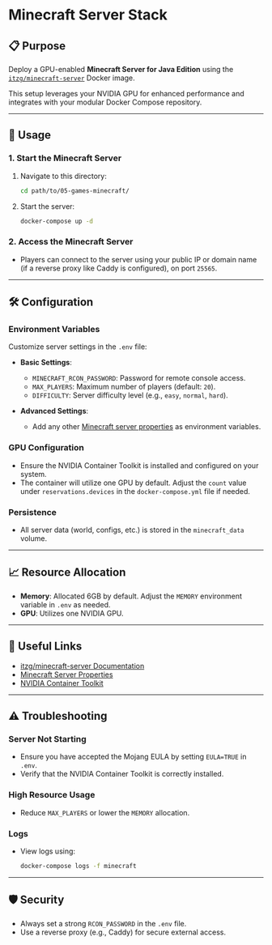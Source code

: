 # Minecraft Server Stack

## 📋 Purpose
Deploy a GPU-enabled **Minecraft Server for Java Edition** using the [`itzg/minecraft-server`](https://github.com/itzg/docker-minecraft-server) Docker image.

This setup leverages your NVIDIA GPU for enhanced performance and integrates with your modular Docker Compose repository.

---

## 🚀 Usage

### 1. Start the Minecraft Server
1. Navigate to this directory:
   ```bash
   cd path/to/05-games-minecraft/
   ```
2. Start the server:
   ```bash
   docker-compose up -d
   ```

### 2. Access the Minecraft Server
- Players can connect to the server using your public IP or domain name (if a reverse proxy like Caddy is configured), on port `25565`.

---

## 🛠️ Configuration

### Environment Variables
Customize server settings in the `.env` file:
- **Basic Settings**:
  - `MINECRAFT_RCON_PASSWORD`: Password for remote console access.
  - `MAX_PLAYERS`: Maximum number of players (default: `20`).
  - `DIFFICULTY`: Server difficulty level (e.g., `easy`, `normal`, `hard`).

- **Advanced Settings**:
  - Add any other [Minecraft server properties](https://minecraft.fandom.com/wiki/Server.properties) as environment variables.

### GPU Configuration
- Ensure the NVIDIA Container Toolkit is installed and configured on your system.
- The container will utilize one GPU by default. Adjust the `count` value under `reservations.devices` in the `docker-compose.yml` file if needed.

### Persistence
- All server data (world, configs, etc.) is stored in the `minecraft_data` volume.

---

## 📈 Resource Allocation
- **Memory**: Allocated 6GB by default. Adjust the `MEMORY` environment variable in `.env` as needed.
- **GPU**: Utilizes one NVIDIA GPU.

---

## 🔗 Useful Links
- [itzg/minecraft-server Documentation](https://github.com/itzg/docker-minecraft-server)
- [Minecraft Server Properties](https://minecraft.fandom.com/wiki/Server.properties)
- [NVIDIA Container Toolkit](https://docs.nvidia.com/datacenter/cloud-native/container-toolkit/install-guide.html)

---

## ⚠️ Troubleshooting
### Server Not Starting
- Ensure you have accepted the Mojang EULA by setting `EULA=TRUE` in `.env`.
- Verify that the NVIDIA Container Toolkit is correctly installed.

### High Resource Usage
- Reduce `MAX_PLAYERS` or lower the `MEMORY` allocation.

### Logs
- View logs using:
  ```bash
  docker-compose logs -f minecraft
  ```

---

## 🛡️ Security
- Always set a strong `RCON_PASSWORD` in the `.env` file.
- Use a reverse proxy (e.g., Caddy) for secure external access.
